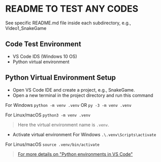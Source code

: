 # README TO TEST ANY CODES

See specific README.md file inside each subdirectory, e.g., Video1_SnakeGame

## Code Test Environment

* VS Code IDS (Windows 10 OS)
* Python virtual environment

## Python Virtual Environment Setup

* Open VS Code IDE and create a project, e.g., SnakeGame.
* Open a new terminal in the project directory and run this
command

For Windows
``` python -m venv .venv ```
OR
``` py -3 -m venv .venv ```

For Linux/macOS
``` python3 -m venv .venv ```

> Here the virtual environment name is `.venv`.

* Activate virtual environment
For Windows
``` .\.venv\Scripts\activate ```

For Linus/macOS
``` source .venv/bin/activate ```

> [For more details on "Python environments in VS Code"](https://code.visualstudio.com/docs/python/environments)
